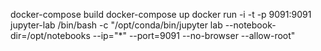 docker-compose build
docker-compose up
docker run -i -t -p 9091:9091 jupyter-lab /bin/bash -c "/opt/conda/bin/jupyter lab --notebook-dir=/opt/notebooks --ip="*" --port=9091 --no-browser --allow-root"